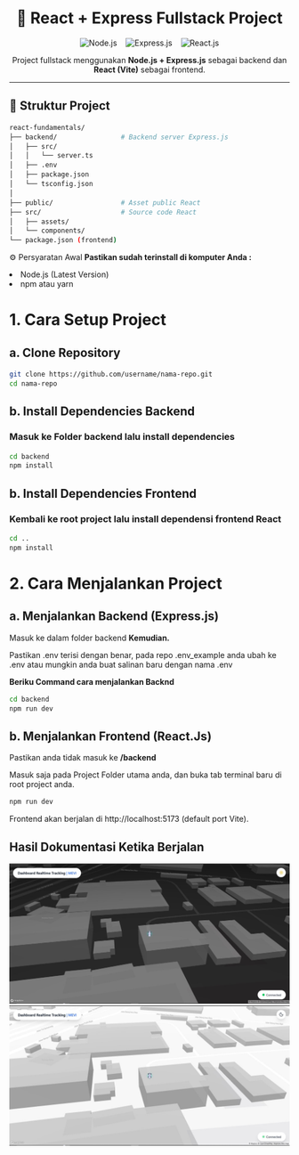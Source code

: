 <h1 align="center">
  🚀 React + Express Fullstack Project
</h1>

<p align="center">
  <img src="https://nodejs.org/static/images/logo.svg" alt="Node.js" height="40"/>
  &nbsp;&nbsp;
  <img src="https://encrypted-tbn0.gstatic.com/images?q=tbn:ANd9GcSlZINvM67GmgTbwpiAUlD33goWl2vf4GDppg&s" alt="Express.js" height="40"/>
  &nbsp;&nbsp;
  <img src="https://upload.wikimedia.org/wikipedia/commons/a/a7/React-icon.svg" alt="React.js" height="40"/>
</p>

<p align="center">
  Project fullstack menggunakan <b>Node.js + Express.js</b> sebagai backend dan <b>React (Vite)</b> sebagai frontend.
</p>

---

## 📂 Struktur Project

```bash
react-fundamentals/
├── backend/                # Backend server Express.js
│   ├── src/
│   │   └── server.ts
│   ├── .env
│   ├── package.json
│   └── tsconfig.json
│
├── public/                 # Asset public React
├── src/                    # Source code React
│   ├── assets/
│   └── components/
└── package.json (frontend)
```

<p>⚙️ Persyaratan Awal <b>Pastikan sudah terinstall di komputer Anda :</b></p>
  <li>Node.js (Latest Version)</li>
  <li>npm atau yarn</li>

<h1>1. Cara Setup Project</h1>
<h2>a. Clone Repository</h2> 

```bash
git clone https://github.com/username/nama-repo.git
cd nama-repo
```
<h2>b. Install Dependencies Backend</h2>
<h3>Masuk ke Folder backend lalu install dependencies</h3>

```bash
cd backend
npm install
```

<h2>b. Install Dependencies Frontend</h2>
<h3>Kembali ke root project lalu install dependensi frontend React</h3>

```bash
cd ..
npm install
```

<h1>2. Cara Menjalankan Project</h1>
<h2>a. Menjalankan Backend (Express.js)</h2> 

<p>Masuk ke dalam folder backend <b>Kemudian.</b></p>
<p>Pastikan .env terisi dengan benar, pada repo .env_example anda ubah ke .env atau mungkin anda buat salinan baru dengan nama .env</p>

<p><b>Beriku Command cara menjalankan Backnd</b></p>

```bash
cd backend
npm run dev
```
<h2>b. Menjalankan Frontend (React.Js)</h2>
<p>Pastikan anda tidak masuk ke <b>/backend</b></p>
<p>Masuk saja pada Project Folder utama anda, dan buka tab terminal baru di root project anda.</p>

```bash
npm run dev
```
Frontend akan berjalan di http://localhost:5173 (default port Vite).

<h2>Hasil Dokumentasi Ketika Berjalan</h2>

<img src="./src/assets/NIGHT-MODE-MAP.jpg"/>
<img src="./src/assets/DAY-MODE-MAP.jpg"/>